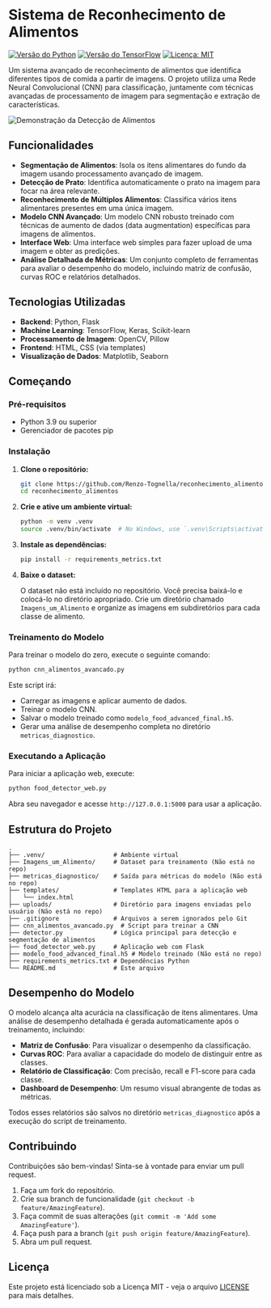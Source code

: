 # Sistema de Reconhecimento de Alimentos

[![Versão do Python](https://img.shields.io/badge/python-3.9%2B-blue.svg)](https://www.python.org/)
[![Versão do TensorFlow](https://img.shields.io/badge/tensorflow-2.10%2B-orange.svg)](https://www.tensorflow.org/)
[![Licença: MIT](https://img.shields.io/badge/License-MIT-yellow.svg)](https://opensource.org/licenses/MIT)

Um sistema avançado de reconhecimento de alimentos que identifica diferentes tipos de comida a partir de imagens. O projeto utiliza uma Rede Neural Convolucional (CNN) para classificação, juntamente com técnicas avançadas de processamento de imagem para segmentação e extração de características.

![Demonstração da Detecção de Alimentos](SCR-20250624-rsyw.png)

## Funcionalidades

-   **Segmentação de Alimentos**: Isola os itens alimentares do fundo da imagem usando processamento avançado de imagem.
-   **Detecção de Prato**: Identifica automaticamente o prato na imagem para focar na área relevante.
-   **Reconhecimento de Múltiplos Alimentos**: Classifica vários itens alimentares presentes em uma única imagem.
-   **Modelo CNN Avançado**: Um modelo CNN robusto treinado com técnicas de aumento de dados (data augmentation) específicas para imagens de alimentos.
-   **Interface Web**: Uma interface web simples para fazer upload de uma imagem e obter as predições.
-   **Análise Detalhada de Métricas**: Um conjunto completo de ferramentas para avaliar o desempenho do modelo, incluindo matriz de confusão, curvas ROC e relatórios detalhados.

## Tecnologias Utilizadas

-   **Backend**: Python, Flask
-   **Machine Learning**: TensorFlow, Keras, Scikit-learn
-   **Processamento de Imagem**: OpenCV, Pillow
-   **Frontend**: HTML, CSS (via templates)
-   **Visualização de Dados**: Matplotlib, Seaborn

## Começando

### Pré-requisitos

-   Python 3.9 ou superior
-   Gerenciador de pacotes pip

### Instalação

1.  **Clone o repositório:**

    ```bash
    git clone https://github.com/Renzo-Tognella/reconhecimento_alimentos.git
    cd reconhecimento_alimentos
    ```

2.  **Crie e ative um ambiente virtual:**

    ```bash
    python -m venv .venv
    source .venv/bin/activate  # No Windows, use `.venv\Scripts\activate`
    ```

3.  **Instale as dependências:**

    ```bash
    pip install -r requirements_metrics.txt
    ```

4.  **Baixe o dataset:**

    O dataset não está incluído no repositório. Você precisa baixá-lo e colocá-lo no diretório apropriado. Crie um diretório chamado `Imagens_um_Alimento` e organize as imagens em subdiretórios para cada classe de alimento.

### Treinamento do Modelo

Para treinar o modelo do zero, execute o seguinte comando:

```bash
python cnn_alimentos_avancado.py
```

Este script irá:
-   Carregar as imagens e aplicar aumento de dados.
-   Treinar o modelo CNN.
-   Salvar o modelo treinado como `modelo_food_advanced_final.h5`.
-   Gerar uma análise de desempenho completa no diretório `metricas_diagnostico`.

### Executando a Aplicação

Para iniciar a aplicação web, execute:

```bash
python food_detector_web.py
```

Abra seu navegador e acesse `http://127.0.0.1:5000` para usar a aplicação.

## Estrutura do Projeto

```
.
├── .venv/                   # Ambiente virtual
├── Imagens_um_Alimento/     # Dataset para treinamento (Não está no repo)
├── metricas_diagnostico/    # Saída para métricas do modelo (Não está no repo)
├── templates/               # Templates HTML para a aplicação web
│   └── index.html
├── uploads/                 # Diretório para imagens enviadas pelo usuário (Não está no repo)
├── .gitignore               # Arquivos a serem ignorados pelo Git
├── cnn_alimentos_avancado.py  # Script para treinar a CNN
├── detector.py              # Lógica principal para detecção e segmentação de alimentos
├── food_detector_web.py     # Aplicação web com Flask
├── modelo_food_advanced_final.h5 # Modelo treinado (Não está no repo)
├── requirements_metrics.txt # Dependências Python
└── README.md                # Este arquivo
```

## Desempenho do Modelo

O modelo alcança alta acurácia na classificação de itens alimentares. Uma análise de desempenho detalhada é gerada automaticamente após o treinamento, incluindo:

-   **Matriz de Confusão**: Para visualizar o desempenho da classificação.
-   **Curvas ROC**: Para avaliar a capacidade do modelo de distinguir entre as classes.
-   **Relatório de Classificação**: Com precisão, recall e F1-score para cada classe.
-   **Dashboard de Desempenho**: Um resumo visual abrangente de todas as métricas.

Todos esses relatórios são salvos no diretório `metricas_diagnostico` após a execução do script de treinamento.

## Contribuindo

Contribuições são bem-vindas! Sinta-se à vontade para enviar um pull request.

1.  Faça um fork do repositório.
2.  Crie sua branch de funcionalidade (`git checkout -b feature/AmazingFeature`).
3.  Faça commit de suas alterações (`git commit -m 'Add some AmazingFeature'`).
4.  Faça push para a branch (`git push origin feature/AmazingFeature`).
5.  Abra um pull request.

## Licença

Este projeto está licenciado sob a Licença MIT - veja o arquivo [LICENSE](LICENSE) para mais detalhes. 